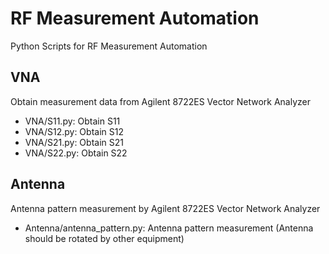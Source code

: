# RF Measurement Automation
Python Scripts for RF Measurement Automation

## VNA
Obtain measurement data from Agilent 8722ES Vector Network Analyzer
- VNA/S11.py: Obtain S11
- VNA/S12.py: Obtain S12
- VNA/S21.py: Obtain S21
- VNA/S22.py: Obtain S22

## Antenna
Antenna pattern measurement by Agilent 8722ES Vector Network Analyzer
- Antenna/antenna_pattern.py: Antenna pattern measurement (Antenna should be rotated by other equipment)
